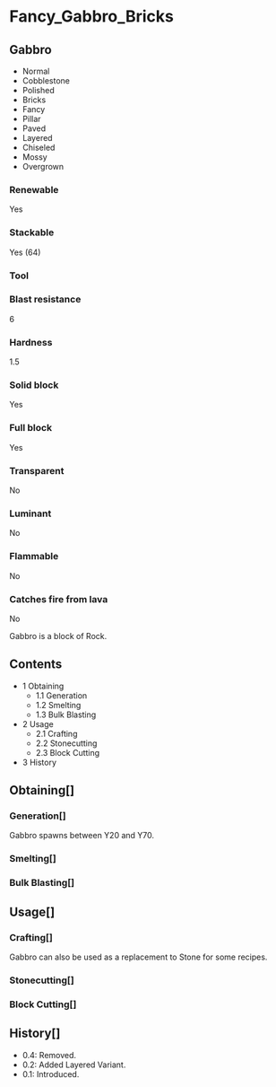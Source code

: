 # Fancy_Gabbro_Bricks

## Gabbro

- Normal
- Cobblestone
- Polished
- Bricks
- Fancy
- Pillar
- Paved
- Layered
- Chiseled
- Mossy
- Overgrown

### Renewable

Yes

### Stackable

Yes (64)

### Tool

### Blast resistance

6

### Hardness

1.5

### Solid block

Yes

### Full block

Yes

### Transparent

No

### Luminant

No

### Flammable

No

### Catches fire from lava

No

Gabbro is a block of Rock.

## Contents

- 1 Obtaining
    - 1.1 Generation
    - 1.2 Smelting
    - 1.3 Bulk Blasting
- 2 Usage
    - 2.1 Crafting
    - 2.2 Stonecutting
    - 2.3 Block Cutting
- 3 History

## Obtaining[]

### Generation[]

Gabbro spawns between Y20 and Y70.

### Smelting[]

### Bulk Blasting[]

## Usage[]

### Crafting[]

Gabbro can also be used as a replacement to Stone for some recipes.

### Stonecutting[]

### Block Cutting[]

## History[]

- 0.4: Removed.
- 0.2: Added Layered Variant.
- 0.1: Introduced.